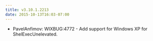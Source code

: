 ```yaml
---
title: v3.10.1.2213
date: 2015-10-13T16:03-07:00
---
```

* PavelAnfimov: WIXBUG:4772 - Add support for Windows XP for ShelExecUnelevated.